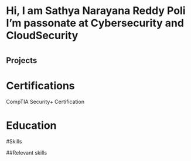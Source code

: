 <h1>Hi, I am Sathya Narayana Reddy Poli 
  I’m passonate at Cybersecurity and CloudSecurity<h1>
<h2> Projects</h2>

<h1>Certifications</h1>
CompTIA Security+ Certification
<h1> Education</h1>
#Skills

##Relevant skills

